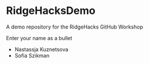 # RidgeHacksDemo
A demo repository for the RidgeHacks GitHub Workshop

Enter your name as a bullet

* Nastassja Kuznetsova
* Sofia Szikman
